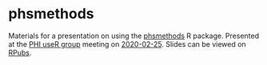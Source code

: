 # phsmethods

Materials for a presentation on using the [phsmethods](https://github.com/Public-Health-Scotland/phsmethods) R package. Presented at the [PHI useR group](https://github.com/Public-Health-Scotland/PHI-useR-group) meeting on [2020-02-25](https://github.com/Public-Health-Scotland/PHI-useR-group/tree/master/Meetings/2020-02-25). Slides can be viewed on [RPubs](https://rpubs.com/jackhannah95/phsmethods).

